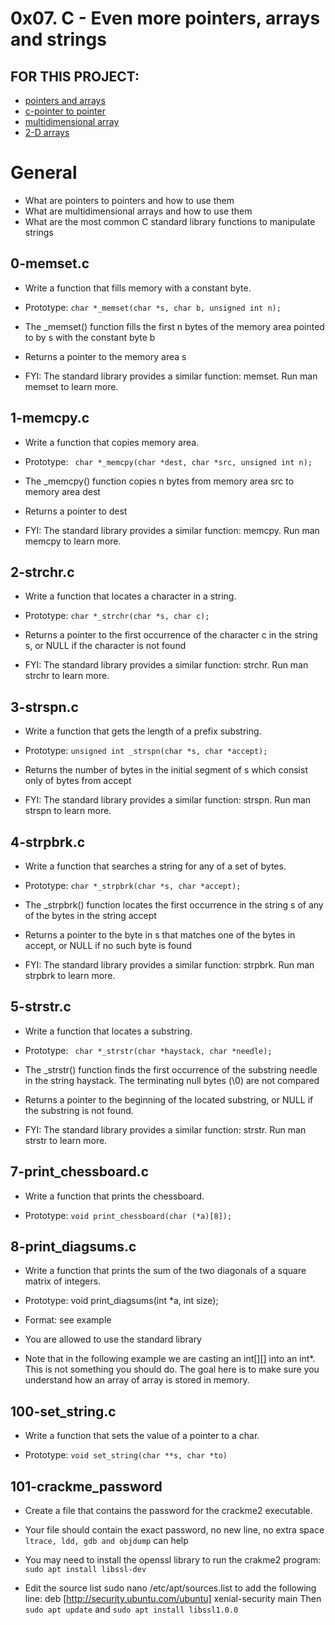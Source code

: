 # 0x07. C - Even more pointers, arrays and strings

## FOR THIS PROJECT:

* [pointers and arrays](https://intranet.alxswe.com/concepts/60)
* [c-pointer to pointer](https://intranet.alxswe.com/rltoken/eyikXPg7ZxCAEuWklB6xtQ)
* [multidimensional array](https://intranet.alxswe.com/rltoken/HUZIJ6t55KM7d7FBCwWm8Q)
* [2-D arrays](https://intranet.alxswe.com/rltoken/Dx9nIBRj68sRBGe2NRI_aQ)


# General

* What are pointers to pointers and how to use them
* What are multidimensional arrays and how to use them
* What are the most common C standard library functions to manipulate strings

## 0-memset.c
* Write a function that fills memory with a constant byte.

 * Prototype: `char *_memset(char *s, char b, unsigned int n);`
 * The _memset() function fills the first n bytes of the memory area pointed to by s with the constant byte b
 * Returns a pointer to the memory area s
 * FYI: The standard library provides a similar function: memset. Run man memset to learn more.

## 1-memcpy.c
* Write a function that copies memory area.

 * Prototype: ` char *_memcpy(char *dest, char *src, unsigned int n);`
 * The _memcpy() function copies n bytes from memory area src to memory area dest
 * Returns a pointer to dest
 * FYI: The standard library provides a similar function: memcpy. Run man memcpy to learn more.

## 2-strchr.c
* Write a function that locates a character in a string.

 * Prototype: `char *_strchr(char *s, char c);`
 * Returns a pointer to the first occurrence of the character c in the string s, or NULL if the character is not found
 * FYI: The standard library provides a similar function: strchr. Run man strchr to learn more.

## 3-strspn.c
* Write a function that gets the length of a prefix substring.

 * Prototype: `unsigned int _strspn(char *s, char *accept);`
 * Returns the number of bytes in the initial segment of s which consist only of bytes from accept
 * FYI: The standard library provides a similar function: strspn. Run man strspn to learn more.

## 4-strpbrk.c
* Write a function that searches a string for any of a set of bytes.

 * Prototype: `char *_strpbrk(char *s, char *accept);`
 * The _strpbrk() function locates the first occurrence in the string s of any of the bytes in the string accept
 * Returns a pointer to the byte in s that matches one of the bytes in accept, or NULL if no such byte is found
 * FYI: The standard library provides a similar function: strpbrk. Run man strpbrk to learn more.

## 5-strstr.c
* Write a function that locates a substring.

 * Prototype: ` char *_strstr(char *haystack, char *needle);`
 * The _strstr() function finds the first occurrence of the substring needle in the string haystack. The terminating null bytes (\0) are not compared
 * Returns a pointer to the beginning of the located substring, or NULL if the substring is not found.
 * FYI: The standard library provides a similar function: strstr. Run man strstr to learn more.

## 7-print_chessboard.c
* Write a function that prints the chessboard.

 * Prototype: `void print_chessboard(char (*a)[8]);`

## 8-print_diagsums.c
* Write a function that prints the sum of the two diagonals of a square matrix of integers.

 * Prototype: void print_diagsums(int *a, int size);
 * Format: see example
 * You are allowed to use the standard library
 * Note that in the following example we are casting an int[][] into an int*. This is not something you should do. The goal here is to make sure you    understand how an array of array is stored in memory.

## 100-set_string.c
* Write a function that sets the value of a pointer to a char.

 * Prototype: `void set_string(char **s, char *to)`

## 101-crackme_password
* Create a file that contains the password for the crackme2 executable.

 * Your file should contain the exact password, no new line, no extra space
 ` ltrace, ldd, gdb and objdump` can help
 * You may need to install the openssl library to run the crakme2 program: `sudo apt install libssl-dev`
 * Edit the source list sudo nano /etc/apt/sources.list to add the following line: deb [http://security.ubuntu.com/ubuntu] xenial-security main Then `sudo apt update` and `sudo apt install libssl1.0.0`
